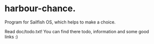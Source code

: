 # harbour-chance.
Program for Sailfish OS, which helps to make a choice.


Read doc/todo.txt! You can find there todo, information and some good links :)